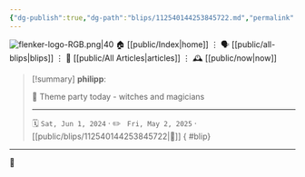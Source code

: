 ```yaml
---
{"dg-publish":true,"dg-path":"blips/112540144253845722.md","permalink":"/blips/112540144253845722/","title":"philipp on mastodon @ 2024-06-01"}
---
```



<div class="transclusion internal-embed is-loaded"><div class="markdown-embed">




![flenker-logo-RGB.png|40](/img/user/attachments/flenker-logo-RGB.png)
🏠 [[public/Index\|home]]  ⋮ 🗣️ [[public/all-blips\|blips]] ⋮  📝 [[public/All Articles\|articles]]  ⋮ 🕰️ [[public/now\|now]]


</div></div>


> [!summary] **philipp**:
>
> 🧙 Theme party today - witches and magicians
> - - -
>
> 🗓️ <code>Sat, Jun 1, 2024</code>  · ✏️ <code> Fri, May 2, 2025</code>  · [[public/blips/112540144253845722\|🔗]]
{ #blip}


- - -

 👾
